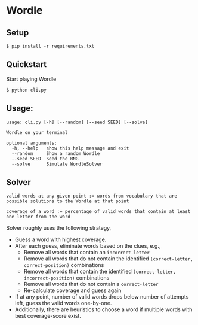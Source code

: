 # Wordle

## Setup

```console
$ pip install -r requirements.txt
```
## Quickstart

Start playing Wordle

```console
$ python cli.py
```

## Usage:

```console
usage: cli.py [-h] [--random] [--seed SEED] [--solve]

Wordle on your terminal

optional arguments:
  -h, --help   show this help message and exit
  --random     Show a random Wordle
  --seed SEED  Seed the RNG
  --solve      Simulate WordleSolver
```
## Solver

```
valid words at any given point := words from vocabulary that are possible solutions to the Wordle at that point
```

```
coverage of a word := percentage of valid words that contain at least one letter from the word
```

Solver roughly uses the following strategy,

* Guess a word with highest coverage.
* After each guess, eliminate words based on the clues, e.g.,
    * Remove all words that contain an `incorrect-letter`
    * Remove all words that do not contain the identified `(correct-letter, correct-position)` combinations
    * Remove all words that contain the identified `(correct-letter, incorrect-position)` combinations
    * Remove all words that do not contain a `correct-letter`
    * Re-calculate coverage and guess again
* If at any point, number of valid words drops below number of attempts left, guess the valid words one-by-one.
* Additionally, there are heuristics to choose a word if multiple words with best coverage-score exist.
